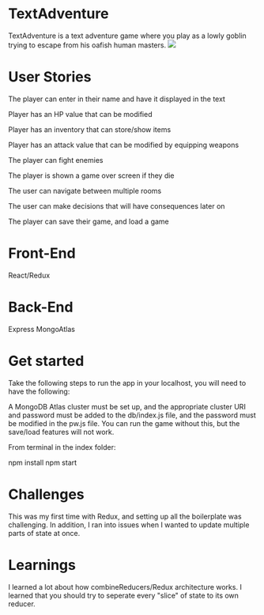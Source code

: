 # TextAdventure

TextAdventure is a text adventure game where you play as a lowly goblin trying to escape from his oafish human masters.
<img src="./readMeAssets/shortermvpclip.gif">

# User Stories

The player can enter in their name and have it displayed in the text

Player has an HP value that can be modified

Player has an inventory that can store/show items

Player has an attack value that can be modified by equipping weapons

The player can fight enemies

The player is shown a game over screen if they die

The user can navigate between multiple rooms

The user can make decisions that will have consequences later on

The player can save their game, and load a game

# Front-End

React/Redux

# Back-End

Express
MongoAtlas

# Get started

Take the following steps to run the app in your localhost, you will need to have the following:

A MongoDB Atlas cluster must be set up, and the appropriate cluster URI and password must be added to the db/index.js file, and the password must be modified in the pw.js file. You can run the game without this, but the save/load features will not work.

From terminal in the index folder:

npm install
npm start

# Challenges

This was my first time with Redux, and setting up all the boilerplate was challenging. In addition, I ran into issues when I wanted to update multiple parts of state at once.

# Learnings

I learned a lot about how combineReducers/Redux architecture works. I learned that you should try to seperate every "slice" of state to its own reducer.
